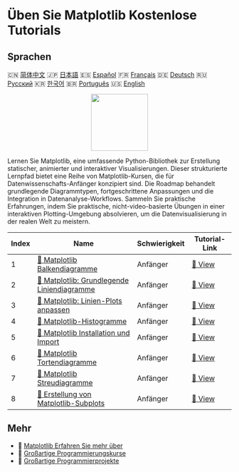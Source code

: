# Üben Sie Matplotlib Kostenlose Tutorials

## Sprachen

🇨🇳 [简体中文](README_zh.md) 🇯🇵 [日本語](README_ja.md) 🇪🇸 [Español](README_es.md) 🇫🇷 [Français](README_fr.md) 🇩🇪 [Deutsch](README_de.md) 🇷🇺 [Русский](README_ru.md) 🇰🇷 [한국어](README_ko.md) 🇧🇷 [Português](README_pt.md) 🇺🇸 [English](README.md) 

<div align="center">
<img width="128px" src="https://file.labex.io/path/6PDQ0G40CdCX.png">
</div>

Lernen Sie Matplotlib, eine umfassende Python-Bibliothek zur Erstellung statischer, animierter und interaktiver Visualisierungen. Dieser strukturierte Lernpfad bietet eine Reihe von Matplotlib-Kursen, die für Datenwissenschafts-Anfänger konzipiert sind. Die Roadmap behandelt grundlegende Diagrammtypen, fortgeschrittene Anpassungen und die Integration in Datenanalyse-Workflows. Sammeln Sie praktische Erfahrungen, indem Sie praktische, nicht-video-basierte Übungen in einer interaktiven Plotting-Umgebung absolvieren, um die Datenvisualisierung in der realen Welt zu meistern.

|   Index | Name                                                                                                                        | Schwierigkeit   | Tutorial-Link                                                                                 |
|---------|-----------------------------------------------------------------------------------------------------------------------------|-----------------|-----------------------------------------------------------------------------------------------|
|       1 | [📖 Matplotlib Balkendiagramme](https://labex.io/de/tutorials/matplotlib-matplotlib-bar-charts-596563)                      | Anfänger        | [🔗 View](https://labex.io/de/tutorials/matplotlib-matplotlib-bar-charts-596563)              |
|       2 | [📖 Matplotlib: Grundlegende Liniendiagramme](https://labex.io/de/tutorials/matplotlib-matplotlib-basic-line-plots-596564)  | Anfänger        | [🔗 View](https://labex.io/de/tutorials/matplotlib-matplotlib-basic-line-plots-596564)        |
|       3 | [📖 Matplotlib: Linien-Plots anpassen](https://labex.io/de/tutorials/matplotlib-matplotlib-customizing-line-plots-596565)   | Anfänger        | [🔗 View](https://labex.io/de/tutorials/matplotlib-matplotlib-customizing-line-plots-596565)  |
|       4 | [📖 Matplotlib-Histogramme](https://labex.io/de/tutorials/matplotlib-matplotlib-histograms-596566)                          | Anfänger        | [🔗 View](https://labex.io/de/tutorials/matplotlib-matplotlib-histograms-596566)              |
|       5 | [📖 Matplotlib Installation und Import](https://labex.io/de/tutorials/matplotlib-matplotlib-installation-and-import-596567) | Anfänger        | [🔗 View](https://labex.io/de/tutorials/matplotlib-matplotlib-installation-and-import-596567) |
|       6 | [📖 Matplotlib Tortendiagramme](https://labex.io/de/tutorials/matplotlib-matplotlib-pie-charts-596568)                      | Anfänger        | [🔗 View](https://labex.io/de/tutorials/matplotlib-matplotlib-pie-charts-596568)              |
|       7 | [📖 Matplotlib Streudiagramme](https://labex.io/de/tutorials/matplotlib-matplotlib-scatter-plots-596569)                    | Anfänger        | [🔗 View](https://labex.io/de/tutorials/matplotlib-matplotlib-scatter-plots-596569)           |
|       8 | [📖 Erstellung von Matplotlib-Subplots](https://labex.io/de/tutorials/matplotlib-matplotlib-subplots-creation-596570)       | Anfänger        | [🔗 View](https://labex.io/de/tutorials/matplotlib-matplotlib-subplots-creation-596570)       |

## Mehr

- 🔗 [Matplotlib Erfahren Sie mehr über](https://labex.io/de/skilltrees/matplotlib)
- 🔗 [Großartige Programmierungskurse](https://github.com/labex-labs/awesome-programming-courses)
- 🔗 [Großartige Programmierprojekte](https://github.com/labex-labs/awesome-programming-projects)

